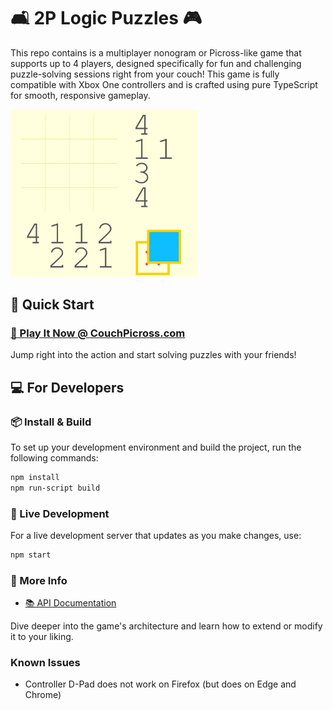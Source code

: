 # 🛋 2P Logic Puzzles 🎮

This repo contains is a multiplayer nonogram or Picross-like game that supports up to 4 players, designed specifically for fun and challenging puzzle-solving sessions right from your couch! This game is fully compatible with Xbox One controllers and is crafted using pure TypeScript for smooth, responsive gameplay.

<img src="./docs/gameplay.gif" alt="demo" width="300"/>

## 🚀 Quick Start

### [🎲 Play It Now @ CouchPicross.com](https://couchpicross.com/) 

Jump right into the action and start solving puzzles with your friends!

## 💻 For Developers

### 📦 Install & Build

To set up your development environment and build the project, run the following commands:

```bash
npm install
npm run-script build
```

### 🔄 Live Development

For a live development server that updates as you make changes, use:

```bash
npm start
```

### 🔗 More Info

- [📚 API Documentation](API.md)

Dive deeper into the game's architecture and learn how to extend or modify it to your liking.

### Known Issues

* Controller D-Pad does not work on Firefox (but does on Edge and Chrome)
